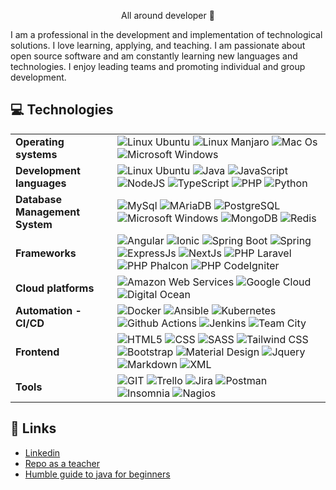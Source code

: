 <p align="center">All around developer 💪</p>

I am a professional in the development and implementation of technological solutions. I love learning, applying, and teaching. I am passionate about open source software and am constantly learning new languages and technologies. I enjoy leading teams and promoting individual and group development.

## 💻 Technologies

<table>
    <tr>
        <td><strong>Operating systems</strong></td>
        <td>
            <img src="https://img.shields.io/badge/LINUX-Ubuntu-E75D2F?style=for-the-badge&logo=Ubuntu" alt="Linux Ubuntu" />
            <img src="https://img.shields.io/badge/LINUX-Manjaro-rgb(53%2C191%2C164)?style=for-the-badge&logo=Manjaro" alt="Linux Manjaro" />
            <img src="https://img.shields.io/badge/APPLE-Mac%20OS-white?style=for-the-badge&logo=Apple&logoColor=white" alt="Mac Os" />
            <img src="https://img.shields.io/badge/MICROSOFT-Windows-blue?style=for-the-badge&logo=Windows" alt="Microsoft Windows" />
        </td>
    <tr>
    <tr>
        <td><strong>Development languages</strong></td>
        <td>
            <img src="https://img.shields.io/badge/BASH-rgb(78%2C%20170%2C%2037)?style=for-the-badge&logo=gnubash&logoColor=white" alt="Linux Ubuntu" />       
            <img src="https://img.shields.io/badge/Java-ec2025?style=for-the-badge&logo=java&logoColor=white" alt="Java" />
            <img src="https://img.shields.io/badge/JavaScript-F7DF1E?style=for-the-badge&logo=javascript&logoColor=black" alt="JavaScript" />
            <img src="https://img.shields.io/badge/nodejs-5FA04E?style=for-the-badge&logo=nodedotjs&logoColor=white" alt="NodeJS" />
            <img src="https://img.shields.io/badge/typescript-2F74C0?style=for-the-badge&logo=typescript&logoColor=white" alt="TypeScript" />
            <img src="https://img.shields.io/badge/php-7377AD?style=for-the-badge&logo=php&logoColor=white" alt="PHP" />
            <img src="https://img.shields.io/badge/python-356EA1?style=for-the-badge&logo=python&logoColor=white" alt="Python" />
        </td>
    </tr>
    <tr>
        <td><strong>Database Management System</strong></td>
        <td>
            <img src="https://img.shields.io/badge/MYSQL-4479A1?style=for-the-badge&logo=mysql&logoColor=white" alt="MySql" />
            <img src="https://img.shields.io/badge/maria db-003545?style=for-the-badge&logo=mariadb&logoColor=white" alt="MAriaDB" />
            <img src="https://img.shields.io/badge/postgresql-4169E1?style=for-the-badge&logo=postgresql&logoColor=white" alt="PostgreSQL" />
            <img src="https://img.shields.io/badge/Sql Server-blue?style=for-the-badge&logo=Windows" alt="Microsoft Windows" />
            <img src="https://img.shields.io/badge/mongodb-47A248?style=for-the-badge&logo=mongodb&logoColor=white" alt="MongoDB" />
            <img src="https://img.shields.io/badge/redis-FF4438?style=for-the-badge&logo=redis&logoColor=white" alt="Redis" />
        </td>
    </tr>
    <tr>
        <td><strong>Frameworks</strong></td>
        <td>
            <img src="https://img.shields.io/badge/angular-DD0031?style=for-the-badge&logo=angular&logoColor=white" alt="Angular" />
            <img src="https://img.shields.io/badge/ionic-3880FF?style=for-the-badge&logo=ionic&logoColor=white" alt="Ionic" />
            <img src="https://img.shields.io/badge/spring boot-6DB33F?style=for-the-badge&logo=springboot&logoColor=white" alt="Spring Boot" />
            <img src="https://img.shields.io/badge/Spring-6DB33F?style=for-the-badge&logo=spring&logoColor=white" alt="Spring" />
            <img src="https://img.shields.io/badge/express-000000?style=for-the-badge&logo=express&logoColor=white" alt="ExpressJs" />
            <img src="https://img.shields.io/badge/next js-000000?style=for-the-badge&logo=nextdotjs&logoColor=white" alt="NextJs" />
            <img src="https://img.shields.io/badge/laravel-FF2D20?style=for-the-badge&logo=laravel&logoColor=white" alt="PHP Laravel" />
            <img src="https://img.shields.io/badge/phalcon-61aa81?style=for-the-badge&logo=falcon&logoColor=white" alt="PHP Phalcon" />
            <img src="https://img.shields.io/badge/codeigniter-EF4223?style=for-the-badge&logo=codeigniter&logoColor=white" alt="PHP CodeIgniter" />
        </td>
    </tr>
    <tr>
        <td><strong>Cloud platforms</strong></td>
        <td>
            <img src="https://img.shields.io/badge/Amazon Web Services-FF9C08?style=for-the-badge&logo=aws&logoColor=white" alt="Amazon Web Services" />
            <img src="https://img.shields.io/badge/google cloud-488AF5?style=for-the-badge&logo=googlecloud&logoColor=white" alt="Google Cloud" />
            <img src="https://img.shields.io/badge/digital ocean-0080FF?style=for-the-badge&logo=digitalocean&logoColor=white" alt="Digital Ocean" />
        </td>
    </tr>
    <tr>
        <td><strong>Automation - CI/CD</strong></td>
        <td>
            <img src="https://img.shields.io/badge/Docker-2496ED?style=for-the-badge&logo=docker&logoColor=white" alt="Docker" />
            <img src="https://img.shields.io/badge/ANSIBLE-EE0000?style=for-the-badge&logo=Ansible&logoColor=white" alt="Ansible" />  
            <img src="https://img.shields.io/badge/KUBERNETES-326CE5?style=for-the-badge&logo=kubernetes&logoColor=white" alt="Kubernetes" />  
            <img src="https://img.shields.io/badge/github actions-2088FF?style=for-the-badge&logo=githubactions&logoColor=white" alt="Github Actions" />  
            <img src="https://img.shields.io/badge/jenkins-D24939?style=for-the-badge&logo=jenkins&logoColor=white" alt="Jenkins" />  
            <img src="https://img.shields.io/badge/teamcity-000000?style=for-the-badge&logo=teamcity&logoColor=white" alt="Team City" />  
        </td>
    </tr>
    <tr>
        <td><strong>Frontend</strong></td>
        <td>
            <img src="https://img.shields.io/badge/HTML5-E34F26?style=for-the-badge&logo=html5&logoColor=white" alt="HTML5" />
            <img src="https://img.shields.io/badge/CSS-663399?style=for-the-badge&logo=css&logoColor=white" alt="CSS" />
            <img src="https://img.shields.io/badge/sass-CC6699?style=for-the-badge&logo=sass&logoColor=white" alt="SASS" />
            <img src="https://img.shields.io/badge/tailwind css-06B6D4?style=for-the-badge&logo=tailwindcss&logoColor=white" alt="Tailwind CSS" />
            <img src="https://img.shields.io/badge/bootstrap-7952B3?style=for-the-badge&logo=bootstrap&logoColor=white" alt="Bootstrap" />
            <img src="https://img.shields.io/badge/Material Design-6750A4?style=for-the-badge&logo=materialdesign&logoColor=white" alt="Material Design" />
            <img src="https://img.shields.io/badge/JQuery-0769AD?style=for-the-badge&logo=jquery&logoColor=white" alt="Jquery" />
            <img src="https://img.shields.io/badge/markdown-000000?style=for-the-badge&logo=markdown&logoColor=white" alt="Markdown" />
            <img src="https://img.shields.io/badge/xml-005FAD?style=for-the-badge&logo=xml&logoColor=white" alt="XML" />
        </td>
    </tr>
    <tr>
        <td><strong>Tools</strong></td>
        <td>
            <img src="https://img.shields.io/badge/git-F05032?style=for-the-badge&logo=git&logoColor=white" alt="GIT" />
            <img src="https://img.shields.io/badge/trello-0052CC?style=for-the-badge&logo=trello&logoColor=white" alt="Trello" />
            <img src="https://img.shields.io/badge/jira-0052CC?style=for-the-badge&logo=jira&logoColor=white" alt="Jira" />
            <img src="https://img.shields.io/badge/postman-FF6C37?style=for-the-badge&logo=postman&logoColor=white" alt="Postman" />
            <img src="https://img.shields.io/badge/insomnia-4000BF?style=for-the-badge&logo=insomnia&logoColor=white" alt="Insomnia" />
            <img src="https://img.shields.io/badge/nagios-white?style=for-the-badge&logo=nagios&logoColor=white" alt="Nagios" />
        </td>
    </tr>
</table>

## 🔗 Links

- [Linkedin](https://www.linkedin.com/in/germg/)
- [Repo as a teacher](https://github.com/gemazza)
- [Humble guide to java for beginners](https://javaprincipiantes.github.io/)
